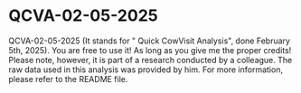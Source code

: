 # QCVA-02-05-2025
QCVA-02-05-2025 (It stands for " Quick CowVisit Analysis", done February 5th, 2025). You are free to use it! As long as you give me the proper credits! Please note, however, it is part of a research conducted by a colleague. The raw data used in this analysis was provided by him. For more information, please refer to the README file.
